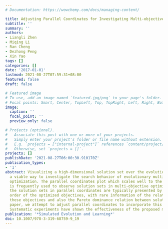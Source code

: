 ```yaml
---
# Documentation: https://wowchemy.com/docs/managing-content/

title: Adjusting Parallel Coordinates for Investigating Multi-objective Search
subtitle: ''
summary: ''
authors:
- Liangli Zhen
- Miqing Li
- Ran Cheng
- Dezhong Peng
- Xin Yao
tags: []
categories: []
date: '2017-01-01'
lastmod: 2021-08-27T07:59:31+08:00
featured: false
draft: false

# Featured image
# To use, add an image named `featured.jpg/png` to your page's folder.
# Focal points: Smart, Center, TopLeft, Top, TopRight, Left, Right, BottomLeft, Bottom, BottomRight.
image:
  caption: ''
  focal_point: ''
  preview_only: false

# Projects (optional).
#   Associate this post with one or more of your projects.
#   Simply enter your project's folder or file name without extension.
#   E.g. `projects = ["internal-project"]` references `content/project/deep-learning/index.md`.
#   Otherwise, set `projects = []`.
projects: []
publishDate: '2021-08-27T06:00:30.910170Z'
publication_types:
- '1'
abstract: Visualizing a high-dimensional solution set over the evolution process is
  a viable way to investigate the search behavior of evolutionary multi-objective
  optimization. The parallel coordinates plot which scales well to the data dimensionality
  is frequently used to observe solution sets in multi-objective optimization. However,
  the solution sets in parallel coordinates are typically presented by the natural
  order of the optimized objectives, with rare information of the relation between
  these objectives and also the Pareto dominance relation between solutions. In this
  paper, we attempt to adjust parallel coordinates to incorporate this information.
  Systematic experiments have shown the effectiveness of the proposed method.
publication: '*Simulated Evolution and Learning*'
doi: 10.1007/978-3-319-68759-9_19
---
```

